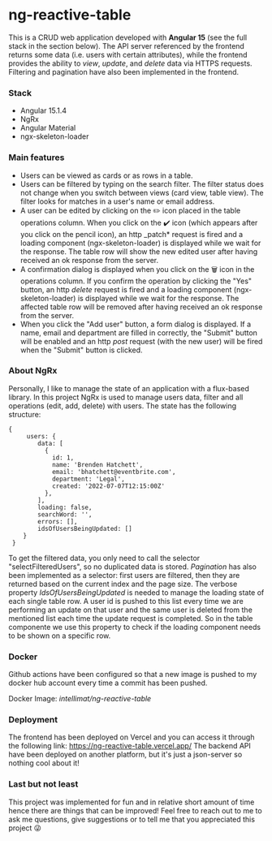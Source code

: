 # ng-reactive-table

This is a CRUD web application developed with **Angular 15** (see the full stack in the section below).
The API server referenced by the frontend returns some data (i.e. users with certain attributes), while the frontend provides the ability to _view_, _update_, and _delete_ data via HTTPS requests.
Filtering and pagination have also been implemented in the frontend.

### Stack

- Angular 15.1.4
- NgRx
- Angular Material
- ngx-skeleton-loader

### Main features

- Users can be viewed as cards or as rows in a table.
- Users can be filtered by typing on the search filter. The filter status does not change when you switch between views (card view, table view). The filter looks for matches in a user's name or email address.
- A user can be edited by clicking on the :pencil2: icon placed in the table operations column. When you click on the :heavy_check_mark: icon (which appears after you click on the pencil icon), an http \_patch* request is fired and a loading component (ngx-skeleton-loader) is displayed while we wait for the response. The table row will show the new edited user after having received an ok response from the server.
- A confirmation dialog is displayed when you click on the :wastebasket: icon in the operations column. If you confirm the operation by clicking the "Yes" button, an http _delete_ request is fired and a loading component (ngx-skeleton-loader) is displayed while we wait for the response. The affected table row will be removed after having received an ok response from the server.
- When you click the "Add user" button, a form dialog is displayed. If a name, email and department are filled in correctly, the "Submit" button will be enabled and an http _post_ request (with the new user) will be fired when the "Submit" button is clicked.

### About NgRx

Personally, I like to manage the state of an application with a flux-based library. In this project NgRx is used to manage users data, filter and all operations (edit, add, delete) with users. The state has the following structure:

    {
         users: {
    	    data: [
    	      {
    	        id: 1,
    	        name: 'Brenden Hatchett',
    	        email: 'bhatchett@eventbrite.com',
    	        department: 'Legal',
    	        created: '2022-07-07T12:15:00Z'
    	      },
    	    ],
    	    loading: false,
    	    searchWord: '',
    	    errors: [],
    	    idsOfUsersBeingUpdated: []
    	}
     }

To get the filtered data, you only need to call the selector "selectFilteredUsers", so no duplicated data is stored.
_Pagination_ has also been implemented as a selector: first users are filtered, then they are returned based on the current index and the page size.
The verbose property _IdsOfUsersBeingUpdated_ is needed to manage the loading state of each single table row. A user id is pushed to this list every time we are performing an update on that user and the same user is deleted from the mentioned list each time the update request is completed. So in the table componente we use this property to check if the loading component needs to be shown on a specific row.

### Docker

Github actions have been configured so that a new image is pushed to my docker hub account every time a commit has been pushed.

Docker Image: _intellimat/ng-reactive-table_

### Deployment

The frontend has been deployed on Vercel and you can access it through the following link: https://ng-reactive-table.vercel.app/
The backend API have been deployed on another platform, but it's just a json-server so nothing cool about it!

### Last but not least

This project was implemented for fun and in relative short amount of time hence there are things that can be improved!
Feel free to reach out to me to ask me questions, give suggestions or to tell me that you appreciated this project :stuck_out_tongue_winking_eye:
